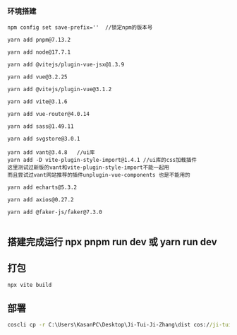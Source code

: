 ### 环境搭建
```
npm config set save-prefix=''  //锁定npm的版本号

yarn add pnpm@7.13.2    

yarn add node@17.7.1

yarn add @vitejs/plugin-vue-jsx@1.3.9   

yarn add vue@3.2.25

yarn add @vitejs/plugin-vue@3.1.2

yarn add vite@3.1.6

yarn add vue-router@4.0.14

yarn add sass@1.49.11

yarn add svgstore@3.0.1

yarn add vant@3.4.8   //ui库
yarn add -D vite-plugin-style-import@1.4.1 //ui库的css加载插件 
这里测试过新版的vant和vite-plugin-style-import不能一起用
而且尝试过vant网站推荐的插件unplugin-vue-components 也是不能用的

yarn add echarts@5.3.2

yarn add axios@0.27.2

yarn add @faker-js/faker@7.3.0


```

## 搭建完成运行 npx pnpm run dev 或 yarn run dev

## 打包
```
npx vite build
```
## 部署 
```  cmd 运行 前提是腾讯云的coscli要按规定下载，此处使用window系统
coscli cp -r C:\Users\KasanPC\Desktop\Ji-Tui-Ji-Zhang\dist cos://ji-tui-1300042530
```